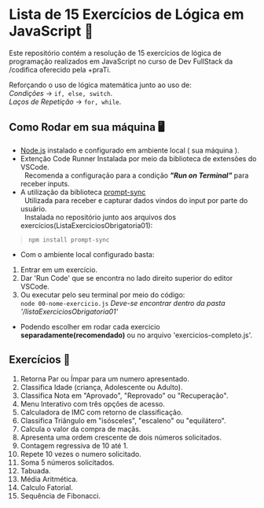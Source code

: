#  Lista de 15 Exercícios de Lógica em JavaScript 📒

Este repositório contém a resolução de 15 exercícios de lógica de programação realizados em JavaScript no curso de Dev FullStack da /codifica oferecido pela +praTi.

Reforçando o uso de lógica matemática junto ao uso de:<br>
*Condições* -> `if, else, switch`.<br>
*Laços de Repetição* -> `for, while`.<br>

## Como Rodar em sua máquina 🖥
- [Node.js](https://nodejs.org/pt) instalado e configurado em ambiente local ( sua máquina ).
- Extenção Code Runner
Instalada por meio da biblioteca de extensões do VSCode.<br>
&nbsp; Recomenda a configuração para a condição ***"Run on Terminal"*** para receber inputs.
- A utilização da biblioteca [prompt-sync](https://www.npmjs.com/package/prompt-sync)<br>
&nbsp; Utilizada para receber e capturar dados vindos do input por parte do usuário.<br>
&nbsp; Instalada no repositório junto aos arquivos dos exercícios(ListaExerciciosObrigatoria01):
>`npm install prompt-sync`

- Com o ambiente local configurado basta:<br>
1. Entrar em um exercício.<br>
2. Dar 'Run Code' que se encontra no lado direito superior do editor VSCode.
3. Ou executar pelo seu terminal por meio do código:<br>
`node 00-nome-exercicio.js` *Deve-se encontrar dentro da pasta '/listaExerciciosObrigatoria01'*
- Podendo escolher em rodar cada exercicio **separadamente(recomendado)** ou no arquivo 'exercicios-completo.js'.

## Exercícios 📝

1. Retorna Par ou Ímpar para um numero apresentado. 
2. Classifica Idade (criança, Adolescente ou Adulto). 
3. Classifica Nota em "Aprovado", "Reprovado" ou "Recuperação". 
4. Menu Interativo com três opções de acesso. 
5. Calculadora de IMC com retorno de classificação.
6. Classifica Triângulo em "isósceles", "escaleno" ou "equilátero".
7. Calcula o valor da compra de maçãs.
8. Apresenta uma ordem crescente de dois números solicitados.
9. Contagem regressiva de 10 até 1.
10. Repete 10 vezes o numero solicitado.
11. Soma 5 números solicitados.
12. Tabuada.
13. Média Aritmética.
14. Calculo Fatorial.
15. Sequência de Fibonacci.